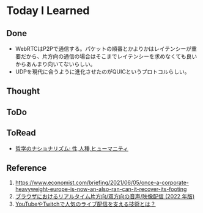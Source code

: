 # Today I Learned

## Done
- WebRTCはP2Pで通信する。パケットの順番とかよりかはレイテンシーが重要だから、片方向の通信の場合はそこまでレイテンシーを求めなくても良いからあんまり向いてないらしい。
- UDPを現代に合うように進化させたのがQUICというプロトコルらしい。

## Thought

## ToDo

## ToRead
- [哲学のナショナリズム: 性,人種,ヒューマニティ](https://amzn.asia/d/4DEvPoz)

## Reference
1. https://www.economist.com/briefing/2021/06/05/once-a-corporate-heavyweight-europe-is-now-an-also-ran-can-it-recover-its-footing
2. [ブラウザにおけるリアルタイム片方向/双方向の音声/映像配信 (2022 年版)](https://zenn.dev/voluntas/scraps/e2853c0dc45416)
3. [YouTubeやTwitchで人気のライブ配信を支える技術とは？](https://gigazine.net/news/20220611-technologies-on-live-streaming/)